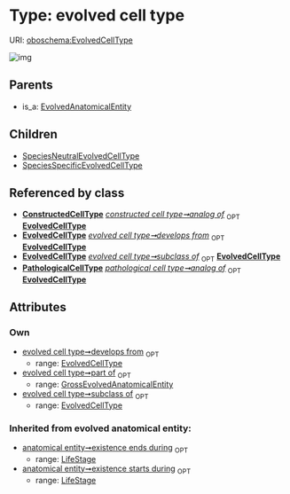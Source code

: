 
# Type: evolved cell type




URI: [oboschema:EvolvedCellType](http://purl.obolibrary.org/oboschema/EvolvedCellType)


![img](http://yuml.me/diagram/nofunky;dir:TB/class/[SpeciesSpecificEvolvedCellType],[SpeciesNeutralEvolvedCellType],[PathologicalCellType],[LifeStage],[GrossEvolvedAnatomicalEntity],[EvolvedCellType]<develops%20from%200..1-++[EvolvedCellType],[GrossEvolvedAnatomicalEntity]<part%20of%200..1-++[EvolvedCellType],[EvolvedCellType]<subclass%20of%200..1-++[EvolvedCellType],[ConstructedCellType]++-%20analog%20of%200..1>[EvolvedCellType],[PathologicalCellType]++-%20analog%20of%200..1>[EvolvedCellType],[EvolvedCellType]^-[SpeciesSpecificEvolvedCellType],[EvolvedCellType]^-[SpeciesNeutralEvolvedCellType],[EvolvedAnatomicalEntity]^-[EvolvedCellType],[EvolvedAnatomicalEntity],[ConstructedCellType])

## Parents

 *  is_a: [EvolvedAnatomicalEntity](EvolvedAnatomicalEntity.md)

## Children

 * [SpeciesNeutralEvolvedCellType](SpeciesNeutralEvolvedCellType.md)
 * [SpeciesSpecificEvolvedCellType](SpeciesSpecificEvolvedCellType.md)

## Referenced by class

 *  **[ConstructedCellType](ConstructedCellType.md)** *[constructed cell type➞analog of](constructed_cell_type_analog_of.md)*  <sub>OPT</sub>  **[EvolvedCellType](EvolvedCellType.md)**
 *  **[EvolvedCellType](EvolvedCellType.md)** *[evolved cell type➞develops from](evolved_cell_type_develops_from.md)*  <sub>OPT</sub>  **[EvolvedCellType](EvolvedCellType.md)**
 *  **[EvolvedCellType](EvolvedCellType.md)** *[evolved cell type➞subclass of](evolved_cell_type_subclass_of.md)*  <sub>OPT</sub>  **[EvolvedCellType](EvolvedCellType.md)**
 *  **[PathologicalCellType](PathologicalCellType.md)** *[pathological cell type➞analog of](pathological_cell_type_analog_of.md)*  <sub>OPT</sub>  **[EvolvedCellType](EvolvedCellType.md)**

## Attributes


### Own

 * [evolved cell type➞develops from](evolved_cell_type_develops_from.md)  <sub>OPT</sub>
    * range: [EvolvedCellType](EvolvedCellType.md)
 * [evolved cell type➞part of](evolved_cell_type_part_of.md)  <sub>OPT</sub>
    * range: [GrossEvolvedAnatomicalEntity](GrossEvolvedAnatomicalEntity.md)
 * [evolved cell type➞subclass of](evolved_cell_type_subclass_of.md)  <sub>OPT</sub>
    * range: [EvolvedCellType](EvolvedCellType.md)

### Inherited from evolved anatomical entity:

 * [anatomical entity➞existence ends during](anatomical_entity_existence_ends_during.md)  <sub>OPT</sub>
    * range: [LifeStage](LifeStage.md)
 * [anatomical entity➞existence starts during](anatomical_entity_existence_starts_during.md)  <sub>OPT</sub>
    * range: [LifeStage](LifeStage.md)
